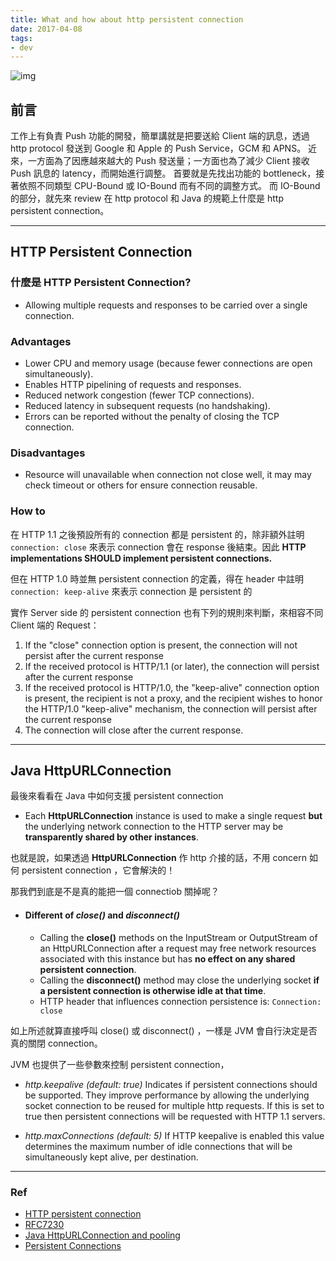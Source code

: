 ```yaml
---
title: What and how about http persistent connection
date: 2017-04-08
tags:
- dev
---
```


![img](./imgs/connection.png)

## 前言
工作上有負責 Push 功能的開發，簡單講就是把要送給 Client 端的訊息，透過 http protocol 發送到 Google 和 Apple 的 Push Service，GCM 和 APNS。
近來，一方面為了因應越來越大的 Push 發送量；一方面也為了減少 Client 接收 Push 訊息的 latency，而開始進行調整。 首要就是先找出功能的 bottleneck，接著依照不同類型 CPU-Bound 或 IO-Bound 而有不同的調整方式。
而 IO-Bound 的部分，就先來 review 在 http protocol 和 Java 的規範上什麼是 http persistent connection。

---

## HTTP Persistent Connection
### 什麼是 HTTP Persistent Connection?
  * Allowing multiple requests and responses to be carried over a single connection.
  
### Advantages
  * Lower CPU and memory usage (because fewer connections are open simultaneously).
  * Enables HTTP pipelining of requests and responses.
  * Reduced network congestion (fewer TCP connections).
  * Reduced latency in subsequent requests (no handshaking).
  * Errors can be reported without the penalty of closing the TCP connection.

### Disadvantages
  * Resource will unavailable when connection not close well, it may may check timeout or others for ensure connection reusable.

### How to
在 HTTP 1.1 之後預設所有的 connection 都是 persistent 的，除非額外註明
`` connection: close ``
來表示 connection 會在 response 後結束。因此 **HTTP implementations SHOULD implement persistent connections.**

但在 HTTP 1.0 時並無 persistent connection 的定義，得在 header 中註明
`` connection: keep-alive ``
來表示 connection 是 persistent 的

實作 Server side 的 persistent connection 也有下列的規則來判斷，來相容不同 Client 端的 Request：
  1. If the "close" connection option is present, the connection will not persist after the current response
  2. If the received protocol is HTTP/1.1 (or later), the connection will persist after the current response
  3. If the received protocol is HTTP/1.0, the "keep-alive" connection option is present, the recipient is not a proxy, and the recipient wishes to honor the HTTP/1.0 "keep-alive" mechanism, the connection will persist after the current response
  4. The connection will close after the current response.

---

## Java HttpURLConnection
最後來看看在 Java 中如何支援 persistent connection

* Each **HttpURLConnection** instance is used to make a single request **but** the underlying network connection to the HTTP server may be **transparently shared by other instances**.

也就是說，如果透過 **HttpURLConnection** 作 http 介接的話，不用 concern 如何 persistent connection ，它會解決的！

那我們到底是不是真的能把一個 connectiob 關掉呢？
* #### Different of _close()_ and _disconnect()_
  * Calling the **close()** methods on the InputStream or OutputStream of an HttpURLConnection after a request may free network resources associated with this instance but has **no effect on any shared persistent connection**.
  * Calling the **disconnect()** method may close the underlying socket **if a persistent connection is otherwise idle at that time**.
  * HTTP header that influences connection persistence is:
  ``Connection: close``

如上所述就算直接呼叫 close() 或 disconnect() ，一樣是 JVM 會自行決定是否真的關閉 connection。

JVM 也提供了一些參數來控制 persistent connection，

* _http.keepalive (default: true)_
Indicates if persistent connections should be supported. They improve performance by allowing the underlying socket connection to be reused for multiple http requests. If this is set to true then persistent connections will be requested with HTTP 1.1 servers.

* _http.maxConnections (default: 5)_
If HTTP keepalive is enabled this value determines the maximum number of idle connections that will be simultaneously kept alive, per destination.

---

### Ref
* [HTTP persistent connection](https://medium.com/r/?url=https%3A%2F%2Fen.wikipedia.org%2Fwiki%2FHTTP_persistent_connection)
* [RFC7230](https://medium.com/r/?url=https%3A%2F%2Ftools.ietf.org%2Fhtml%2Frfc7230%23section-6.3)
* [Java HttpURLConnection and pooling](https://medium.com/r/?url=http%3A%2F%2Fstackoverflow.com%2Fquestions%2F35208950%2Fjava-httpurlconnection-and-pooling)
* [Persistent Connections](https://medium.com/r/?url=http%3A%2F%2Fdocs.oracle.com%2Fjavase%2F6%2Fdocs%2Ftechnotes%2Fguides%2Fnet%2Fhttp-keepalive.html)


